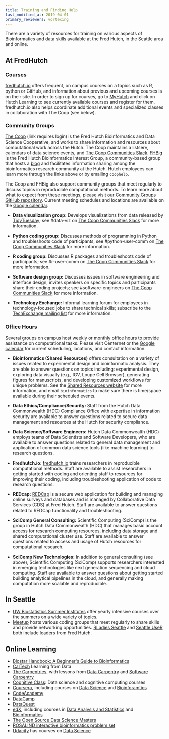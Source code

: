 ```yaml
---
title: Training and Finding Help
last_modified_at: 2019-04-01
primary_reviewers: vortexing
---
```

There are a variety of resources for training on various aspects of Bioinformatics and data skills available at the Fred Hutch, in the Seattle area and online.

## At FredHutch

### Courses

[fredhutch.io](http://www.fredhutch.io/) offers frequent, on campus courses on a topics such as R, python or GitHub, and information about previous and upcoming courses is on their site.  In order to sign up for courses, go to [MyHutch](https://fredhutch.okta.com/) and click on Hutch Learning to see currently available courses and register for them. fredhutch.io also helps coordinate additional events and specialized classes in collaboration with The Coop (see below).

### Community Groups

[The Coop](https://centernet.fredhutch.org/cn/u/bdsc.html) (link requires login) is the Fred Hutch Bioinformatics and Data Science Cooperative, and works to share information and resources about computational work across the Hutch. The Coop maintains a listserv, calendars of data science events, and [The Coop Communities Slack](https://fhbig.slack.com/). [FHBig](https://fredhutch.github.io/FHBig/) is the Fred Hutch Bioinformatics Interest Group, a community-based group that hosts a [blog](https://fredhutch.github.io/FHBig/year-archive/) and facilitates information sharing among the bioinformatics research community at the Hutch. Hutch employees can learn more through the links above or by emailing `coophelp`.

The Coop and FHBig also support community groups that meet regularly to discuss topics in reproducible computational methods. To learn more about what to expect from these meetings, please visit [our Community Groups GitHub repository](https://github.com/FredHutch/community_groups). Current meeting schedules and locations are available on the [Google calendar](https://calendar.google.com/calendar/r?cid=Z2QzMGRsaWZyaTRmdTdoMTA0Y3VxZGowZGdAZ3JvdXAuY2FsZW5kYXIuZ29vZ2xlLmNvbQ).

- **Data visualization group:** Develops visualizations from data released by [TidyTuesday](https://thomasmock.netlify.com/post/tidytuesday-a-weekly-social-data-project-in-r/); see #data-viz on [The Coop Communities Slack](https://fhbig.slack.com/) for more information.

- **Python coding group:** Discusses methods of programming in Python and troubleshoots code of participants, see #python-user-comm on [The Coop Communities Slack](https://fhbig.slack.com/) for more information.

- **R coding group:** Discusses R packages and troubleshoots code of participants; see #r-user-comm on [The Coop Communities Slack](https://fhbig.slack.com/) for more information.

- **Software design group:** Discusses issues in software engineering and interface design, invites speakers on specific topics and participants share their coding projects; see #software-engineers on [The Coop Communities Slack](https://fhbig.slack.com/) for more information.

- **Technology Exchange:** Informal learning forum for employees in technology-focused jobs to share technical skills; subscribe to the [TechExchange mailing list](https://lists.fhcrc.org/mailman/listinfo/techexchange) for more information. 

### Office Hours

Several groups on campus host weekly or monthly office hours to provide assistance on computational tasks. Please visit Centernet or the [Google calendar](https://calendar.google.com/calendar/r?cid=Z2QzMGRsaWZyaTRmdTdoMTA0Y3VxZGowZGdAZ3JvdXAuY2FsZW5kYXIuZ29vZ2xlLmNvbQ) for current scheduling, locations, and contact information.

- **Bioinformatics (Shared Resources)** offers consultation on a variety of issues related to experimental design and bioinformatic analysis. They are able to answer questions on topics including: experimental design, exploring data visually (e.g., IGV, Loupe Cell Browser), generating figures for manuscripts, and developing customized workflows for unique problems. See the [Shared Resources website](http://sharedresources.fhcrc.org/core-facilities/computational-biology) for more information, and email `bioinformatics` to make sure there is time/space available during their scheduled events.

- **Data Ethics/Compliance/Security:** Staff from the Hutch Data Commonwealth (HDC) Compliance Office with expertise in information security are available to answer questions related to secure data management and resources at the Hutch for security compliance.

- **Data Science/Software Engineers:** Hutch Data Commonwealth (HDC) employs teams of Data Scientists and Software Developers, who are available to answer questions related to general data management and application of common data science tools (like machine learning) to research questions.

- **Fredhutch.io:** [fredhutch.io](http://www.fredhutch.io/) trains researchers in reproducible computational methods. Staff are available to assist researchers in getting started with coding and orienting staff to resources for improving their coding, including troubleshooting application of code to research questions.

- **REDcap:** [REDCap](http://research.fhcrc.org/cds/en/redcap.html) is a secure web application for building and managing online surveys and databases and is managed by Collaborative Data Services (CDS) at Fred Hutch. Staff are available to answer questions related to REDCap functionality and troubleshooting.

- **SciComp General Consulting:** Scientific Computing (SciComp) is the group in Hutch Data Commonwealth (HDC) that manages basic account access for research computing resources, including data storage and shared computational cluster use. Staff are available to answer questions related to access and usage of Hutch resources for computational research.

- **SciComp New Technologies:** In addition to general consulting (see above), Scientific Computing (SciComp) supports researchers interested in emerging technologies like next generation sequencing and cloud computing. Staff are available to answer questions about getting started building analytical pipelines in the cloud, and generally making computation more scalable and reproducible.

## In Seattle

- [UW Biostatistics Summer Institutes](https://www.biostat.washington.edu/suminst) offer yearly intensive courses over the summers on a wide variety of topics.
- [Meetup](https://www.meetup.com) hosts various coding groups that meet regularly to share skills and provide networking opportunities. [RLadies Seattle](https://www.meetup.com/rladies-seattle/) and [Seattle UseR](https://www.meetup.com/Seattle-useR/) both include leaders from Fred Hutch.


## Online Learning

- [Biostar Handbook: A Beginner's Guide to Bioinformatics](https://www.biostarhandbook.com)
- [CalTech](http://work.caltech.edu/telecourse) Learning from Data
- [The Carpentries](https://carpentries.org), with lessons from [Data Carpentry](https://datacarpentry.org) and [Software Carpentry](https://software-carpentry.org/lessons/)
- [Cognitive Class](https://cognitiveclass.ai): Data science and cognitive computing courses
- [Coursera](https://www.datacamp.com), including courses on [Data Science](https://www.coursera.org/browse/data-science) and [Bioinforamtics](https://www.coursera.org/browse/life-sciences/bioinformatics)
- [CodeAcademy](http://www.codecademy.com)
- [DataCamp](https://www.datacamp.com)
- [DataQuest](https://www.dataquest.io/home)
- [edX](https://www.edx.org), including courses in [Data Analysis and Statistics](https://www.edx.org/course/subject/data-analysis-statistics) and [Bioinformatics](https://www.edx.org/learn/bioinformatics)
- [The Open Source Data Science Masters](http://datasciencemasters.org)
- [ROSALIND interactive bioinformatics problem set](http://rosalind.info/)
- [Udacity](https://www.udacity.com) has courses on [Data Science](https://www.udacity.com/courses/school-of-data-science)

